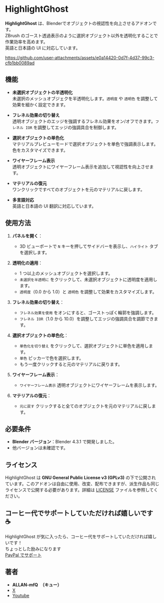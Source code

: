 # HighlightGhost

**HighlightGhost** は、Blenderでオブジェクトの視認性を向上させるアドオンです。  
ZBrush のゴースト透過表示のように選択オブジェクト以外を透明化することで作業効率を高めます。  
英語と日本語の UI に対応しています。


https://github.com/user-attachments/assets/e0a14420-0d7f-4d37-99c3-cfb1bb0089ad


## 機能

- **未選択オブジェクトの半透明化**  
  未選択のメッシュオブジェクを半透明化します。`透明度` や `透明色` を調整して効果を細かく設定できます。

- **フレネル効果の切り替え**  
  透明オブジェクトのエッジを強調するフレネル効果をオン/オフできます。`フレネル IOR` を調整してエッジの強調具合を制御します。

- **選択オブジェクトの単色化**  
  マテリアルプレビューモードで選択オブジェクトを単色で強調表示します。色をカスタマイズできます。

- **ワイヤーフレーム表示**  
  透明オブジェクトにワイヤーフレーム表示を追加して視認性を向上させます。

- **マテリアルの復元**  
  ワンクリックですべてのオブジェクトを元のマテリアルに戻します。

- **多言語対応**  
  英語と日本語の UI 翻訳に対応しています。

## 使用方法

1. **パネルを開く**：  
   - 3D ビューポートで `N` キーを押してサイドバーを表示し、`ハイライト` タブを選択します。

2. **透明化の適用**：  
   - 1 つ以上のメッシュオブジェクトを選択します。  
   - `未選択を半透明に` をクリックして、未選択オブジェクトに透明度を適用します。  
   - `透明度`（0.0 から 1.0）と `透明色` を調整して効果をカスタマイズします。

3. **フレネル効果の切り替え**：  
   - `フレネル効果を使用` をオンにすると、ゴーストっぽく輪郭を強調します。  
   - `フレネル IOR`（1.0 から 10.0）を調整してエッジの強調具合を調節できます。

4. **選択オブジェクトの単色化**：  
   - `単色化を切り替え` をクリックして、選択オブジェクトに単色を適用します。  
   - `単色` ピッカーで色を選択します。  
   - もう一度クリックすると元のマテリアルに戻ります。

5. **ワイヤーフレーム表示**：  
   - `ワイヤーフレーム表示` 透明オブジェクトにワイヤーフレームを表示します。  

6. **マテリアルの復元**：  
   - `元に戻す` クリックすると全てのオブジェクトを元のマテリアルに戻します。

## 必要条件

- **Blender バージョン**：Blender 4.3.1 で開発しました。  
- 他バージョンは未確認です。

## ライセンス

HighlightGhost は **GNU General Public License v3 (GPLv3)** の下で公開されています。このアドオンは自由に使用、改変、配布できますが、派生作品も同じライセンスで公開する必要があります。詳細は [LICENSE](LICENSE) ファイルを参照してください。

## コーヒー代でサポートしていただければ嬉しいです ☕

HighlightGhost が気に入ったら、コーヒー代をサポートしていただければ嬉しいです！  
ちょっとした励みになります   
 [PayPal でサポート](https://www.paypal.me/yourpaypal)


## 著者

- **ALLAN-mfQ　（キュー）**  
- [X](https://x.com/Qdegozaimasu)  
- [Youtube](https://www.youtube.com/channel/UCiIz3zCHwNroYE9h4h5BDew)

